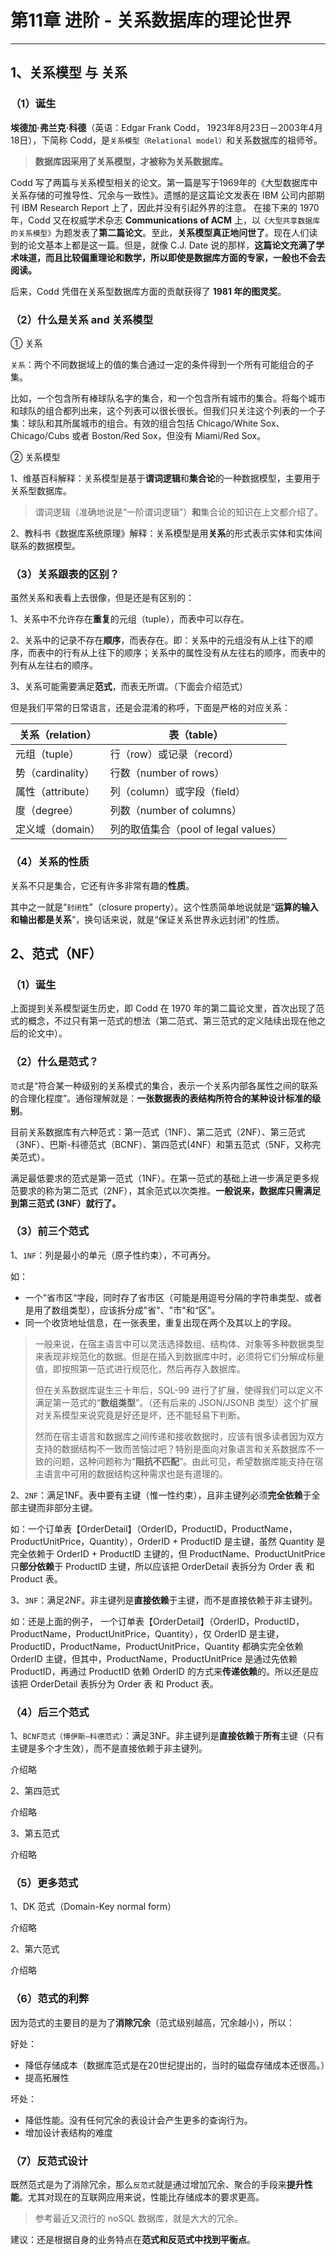 # 第11章 进阶 - 关系数据库的理论世界

------

## 1、关系模型 与 关系

### （1）诞生

**埃德加·弗兰克·科德**（英语：Edgar Frank Codd， 1923年8月23日－2003年4月18日），下简称 Codd，是`关系模型（Relational model）`和关系数据库的祖师爷。

> **数据库因采用了关系模型，才被称为关系数据库。**

Codd 写了两篇与关系模型相关的论文。第一篇是写于1969年的《大型数据库中关系存储的可推导性、冗余与一致性》。遗憾的是这篇论文发表在 IBM 公司内部期刊 IBM Research Report 上了，因此并没有引起外界的注意。
在接下来的 1970 年，Codd 又在权威学术杂志 **Communications of ACM** 上，以`《大型共享数据库的关系模型》`为题发表了**第二篇论文**。至此，**关系模型真正地问世了**。现在人们读到的论文基本上都是这一篇。但是，就像 C.J. Date 说的那样，**这篇论文充满了学术味道，而且比较偏重理论和数学，所以即使是数据库方面的专家，一般也不会去阅读。**

后来，Codd 凭借在关系型数据库方面的贡献获得了 **1981 年的图灵奖**。

### （2）什么是关系 and 关系模型

① 关系

`关系`：两个不同数据域上的值的集合通过一定的条件得到一个所有可能组合的子集。

比如，一个包含所有棒球队名字的集合，和一个包含所有城市的集合。将每个城市和球队的组合都列出来，这个列表可以很长很长。但我们只关注这个列表的一个子集：球队和其所属城市的组合。有效的组合包括 Chicago/White Sox、Chicago/Cubs 或者 Boston/Red Sox，但没有 Miami/Red Sox。

② 关系模型

1、维基百科解释：关系模型是基于**谓词逻辑**和**集合论**的一种数据模型，主要用于关系型数据库。

> 谓词逻辑（准确地说是“一阶谓词逻辑”）**和**集合论的知识在上文都介绍了。

2、教科书《数据库系统原理》解释：关系模型是用**关系**的形式表示实体和实体间联系的数据模型。

### （3）关系跟表的区别？

虽然关系和表看上去很像，但是还是有区别的：

1、关系中不允许存在**重复**的元组（tuple），而表中可以存在。

2、关系中的记录不存在**顺序**，而表存在。即：关系中的元组没有从上往下的顺序，而表中的行有从上往下的顺序；关系中的属性没有从左往右的顺序，而表中的列有从左往右的顺序。

3、关系可能需要满足**范式**，而表无所谓。（下面会介绍范式）

但是我们平常的日常语言，还是会混淆的称呼，下面是严格的对应关系：

| 关系（relation）  | 表（table）                          |
| ----------------- | ------------------------------------ |
| 元组（tuple）     | 行（row）或记录（record）            |
| 势（cardinality） | 行数（number of rows）               |
| 属性（attribute） | 列（column）或字段（field）          |
| 度（degree）      | 列数（number of columns）            |
| 定义域（domain）  | 列的取值集合（pool of legal values） |

### （4）关系的性质

关系不只是集合，它还有许多非常有趣的**性质**。

其中之一就是“`封闭性`”（closure property）。这个性质简单地说就是“**运算的输入和输出都是关系**”，换句话来说，就是“保证关系世界永远封闭”的性质。

## 2、范式（NF）

### （1）诞生

上面提到关系模型诞生历史，即 Codd 在 1970 年的第二篇论文里，首次出现了范式的概念，不过只有第一范式的想法（第二范式、第三范式的定义陆续出现在他之后的论文中）。

### （2）什么是范式？

`范式`是“符合某一种级别的关系模式的集合，表示一个关系内部各属性之间的联系的合理化程度”。通俗理解就是：**一张数据表的表结构所符合的某种设计标准的级别**。

目前关系数据库有六种范式：第一范式（1NF）、第二范式（2NF）、第三范式（3NF）、巴斯-科德范式（BCNF）、第四范式(4NF）和第五范式（5NF，又称完美范式）。

满足最低要求的范式是第一范式（1NF）。在第一范式的基础上进一步满足更多规范要求的称为第二范式（2NF），其余范式以次类推。**一般说来，数据库只需满足到第三范式 (3NF）就行了。**

### （3）前三个范式

1、`1NF`：列是最小的单元（原子性约束），不可再分。

如：

- 一个”省市区“字段，同时存了省市区（可能是用逗号分隔的字符串类型、或者是用了数组类型），应该拆分成"省"、"市"和“区”。
- 同一个收货地址信息，在一张表里，重复出现在两个及其以上的字段。

> 一般来说，在宿主语言中可以灵活选择数组、结构体、对象等多种数据类型来表现非规范化的数据。但是在插入到数据库中时，必须将它们分解成标量值，即按照第一范式进行规范化，然后再存入数据库。
>
> 但在关系数据库诞生三十年后，SQL-99 进行了扩展，使得我们可以定义不满足第一范式的“**数组类型**”。（还有后来的 JSON/JSONB 类型）这个扩展对关系模型来说究竟是好还是坏，还不能轻易下判断。
>
> 然而在宿主语言和数据库之间传递和接收数据时，应该有很多读者因为双方支持的数据结构不一致而苦恼过吧？特别是面向对象语言和关系数据库不一致的问题，这种问题称为“**阻抗不匹配**”。由此可见，希望数据库能支持在宿主语言中可用的数据结构这种需求也是有道理的。

2、`2NF`：满足1NF。表中要有主键（惟一性约束），且非主键列必须**完全依赖**于全部主键而非部分主键。

如：一个订单表【OrderDetail】（OrderID，ProductID，ProductName，ProductUnitPrice，Quantity），OrderID + ProductID 是主键，虽然 Quantity 是完全依赖于 OrderID + ProductID 主键的，但 ProductName、ProductUnitPrice 只**部分依赖**于 ProductID 主键，所以应该把 OrderDetail 表拆分为 Order 表 和 Product 表。

3、`3NF`：满足2NF。非主键列是**直接依赖**于主键，而不是直接依赖于非主键列。

如：还是上面的例子， 一个订单表【OrderDetail】（OrderID，ProductID，ProductName，ProductUnitPrice，Quantity），仅 OrderID 是主键，ProductID，ProductName，ProductUnitPrice，Quantity 都确实完全依赖 OrderID 主键，但其中，ProductName，ProductUnitPrice 是通过先依赖 ProductID，再通过 ProductID 依赖 OrderID 的方式来**传递依赖**的。所以还是应该把 OrderDetail 表拆分为 Order 表 和 Product 表。

### （4）后三个范式

1、`BCNF范式（博伊斯—科德范式）`：满足3NF。非主键列是**直接依赖**于**所有**主键（只有主键是多个才生效），而不是直接依赖于非主键列。

介绍略

2、第四范式

介绍略

3、第五范式

介绍略

### （5）更多范式

1、DK 范式（Domain-Key normal form）

介绍略

2、第六范式

介绍略

### （6）范式的利弊

因为范式的主要目的是为了**消除冗余**（范式级别越高，冗余越小），所以：

好处：

- 降低存储成本（数据库范式是在20世纪提出的，当时的磁盘存储成本还很高。）
- 提高拓展性

坏处：

- 降低性能。没有任何冗余的表设计会产生更多的查询行为。
- 增加设计表结构的难度

### （7）反范式设计

既然范式是为了消除冗余，那么`反范式`就是通过增加冗余、聚合的手段来**提升性能**。尤其对现在的互联网应用来说，性能比存储成本的要求更高。

> 参考最近又流行的 noSQL 数据库，就是大大的冗余。

建议：还是根据自身的业务特点在**范式和反范式中找到平衡点**。

